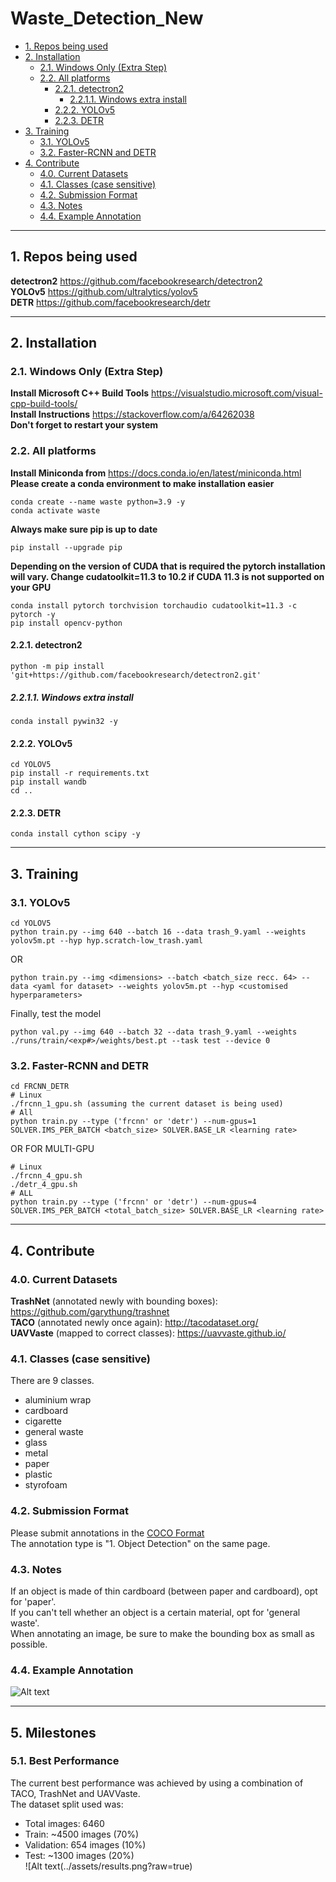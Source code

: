 # Waste_Detection_New  

  - [1. Repos being used](#1-repos-being-used)
  - [2. Installation](#2-installation)
    - [2.1. Windows Only (Extra Step)](#21-windows-only-extra-step)
    - [2.2. All platforms](#22-all-platforms)
      - [2.2.1. detectron2](#221-detectron2)
        - [2.2.1.1. Windows extra install](#2211-windows-extra-install)
      - [2.2.2. YOLOv5](#222-yolov5)
      - [2.2.3. DETR](#223-detr)
  - [3. Training](#3-training)
    - [3.1. YOLOv5](#31-yolov5)
    - [3.2. Faster-RCNN and DETR](#32-faster-rcnn-and-detr)
  - [4. Contribute](#4-contribute)
    - [4.0. Current Datasets](#40-current-datasets)
    - [4.1. Classes (case sensitive)](#41-classes-case-sensitive)
    - [4.2. Submission Format](#42-submission-format)
    - [4.3. Notes](#43-notes)
    - [4.4. Example Annotation](#44-example-annotation)

---

## 1. Repos being used
**detectron2** https://github.com/facebookresearch/detectron2  
**YOLOv5** https://github.com/ultralytics/yolov5  
**DETR** https://github.com/facebookresearch/detr  

---

## 2. Installation
### 2.1. Windows Only (Extra Step)
**Install Microsoft C++ Build Tools** https://visualstudio.microsoft.com/visual-cpp-build-tools/  
**Install Instructions** https://stackoverflow.com/a/64262038  
**Don't forget to restart your system**  
  
### 2.2. All platforms
**Install Miniconda from** https://docs.conda.io/en/latest/miniconda.html  
**Please create a conda environment to make installation easier**
```shell
conda create --name waste python=3.9 -y  
conda activate waste  
```
**Always make sure pip is up to date**
```shell
pip install --upgrade pip  
```
**Depending on the version of CUDA that is required the pytorch installation will vary. Change cudatoolkit=11.3 to 10.2 if CUDA 11.3 is not supported on your GPU**
```shell
conda install pytorch torchvision torchaudio cudatoolkit=11.3 -c pytorch -y  
pip install opencv-python  
```
#### 2.2.1. detectron2
```shell
python -m pip install 'git+https://github.com/facebookresearch/detectron2.git'  
```
##### 2.2.1.1. Windows extra install
```shell
conda install pywin32 -y
```
#### 2.2.2. YOLOv5
```shell
cd YOLOV5  
pip install -r requirements.txt  
pip install wandb  
cd ..  
```
#### 2.2.3. DETR
```shell
conda install cython scipy -y  
```

---

## 3. Training
### 3.1. YOLOv5
```shell
cd YOLOV5  
python train.py --img 640 --batch 16 --data trash_9.yaml --weights yolov5m.pt --hyp hyp.scratch-low_trash.yaml  
```
OR  
```shell
python train.py --img <dimensions> --batch <batch_size recc. 64> --data <yaml for dataset> --weights yolov5m.pt --hyp <customised hyperparameters>
```  
Finally, test the model  
```shell
python val.py --img 640 --batch 32 --data trash_9.yaml --weights ./runs/train/<exp#>/weights/best.pt --task test --device 0
```
### 3.2. Faster-RCNN and DETR
```shell
cd FRCNN_DETR
# Linux
./frcnn_1_gpu.sh (assuming the current dataset is being used)
# All
python train.py --type ('frcnn' or 'detr') --num-gpus=1 SOLVER.IMS_PER_BATCH <batch_size> SOLVER.BASE_LR <learning rate>
```
OR FOR MULTI-GPU
```shell
# Linux
./frcnn_4_gpu.sh
./detr_4_gpu.sh
# ALL
python train.py --type ('frcnn' or 'detr') --num-gpus=4 SOLVER.IMS_PER_BATCH <total_batch_size> SOLVER.BASE_LR <learning rate>
```
---

## 4. Contribute
### 4.0. Current Datasets
**TrashNet** (annotated newly with bounding boxes): https://github.com/garythung/trashnet  
**TACO** (annotated newly once again): http://tacodataset.org/  
**UAVVaste** (mapped to correct classes): https://uavvaste.github.io/  
  
### 4.1. Classes (case sensitive)
There are 9 classes.
- aluminium wrap
- cardboard
- cigarette
- general waste
- glass
- metal
- paper
- plastic
- styrofoam

### 4.2. Submission Format
Please submit annotations in the [COCO Format](https://cocodataset.org/#format-data)  
The annotation type is "1. Object Detection" on the same page.  

### 4.3. Notes
If an object is made of thin cardboard (between paper and cardboard), opt for 'paper'.  
If you can't tell whether an object is a certain material, opt for 'general waste'.  
When annotating an image, be sure to make the bounding box as small as possible.

### 4.4. Example Annotation
![Alt text](../assets/example.png?raw=true)

---

## 5. Milestones
### 5.1. Best Performance
The current best performance was achieved by using a combination of TACO, TrashNet and UAVVaste.  
The dataset split used was:  
- Total images: 6460
- Train: ~4500 images (70%)
- Validation: 654 images (10%)
- Test: ~1300 images (20%)  
![Alt text(../assets/results.png?raw=true)
